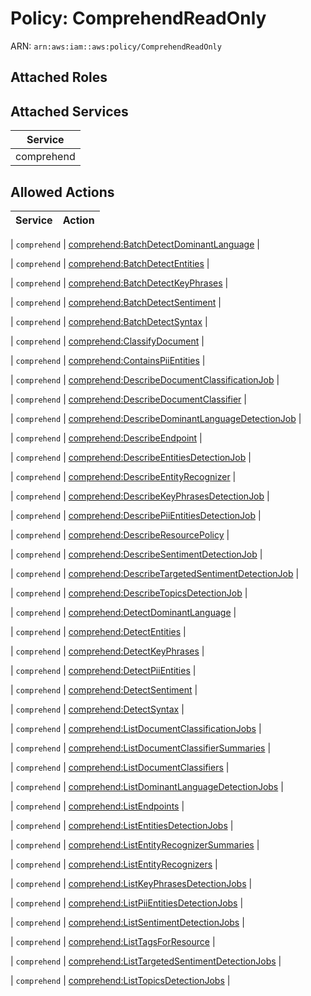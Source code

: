 # Policy: ComprehendReadOnly

ARN: `arn:aws:iam::aws:policy/ComprehendReadOnly`

## Attached Roles

## Attached Services

| Service |
|---------|
| comprehend |

## Allowed Actions

| Service | Action |
|:-------:|--------|

| `comprehend` | [comprehend:BatchDetectDominantLanguage](../actions.md#comprehend:batchdetectdominantlanguage) |

| `comprehend` | [comprehend:BatchDetectEntities](../actions.md#comprehend:batchdetectentities) |

| `comprehend` | [comprehend:BatchDetectKeyPhrases](../actions.md#comprehend:batchdetectkeyphrases) |

| `comprehend` | [comprehend:BatchDetectSentiment](../actions.md#comprehend:batchdetectsentiment) |

| `comprehend` | [comprehend:BatchDetectSyntax](../actions.md#comprehend:batchdetectsyntax) |

| `comprehend` | [comprehend:ClassifyDocument](../actions.md#comprehend:classifydocument) |

| `comprehend` | [comprehend:ContainsPiiEntities](../actions.md#comprehend:containspiientities) |

| `comprehend` | [comprehend:DescribeDocumentClassificationJob](../actions.md#comprehend:describedocumentclassificationjob) |

| `comprehend` | [comprehend:DescribeDocumentClassifier](../actions.md#comprehend:describedocumentclassifier) |

| `comprehend` | [comprehend:DescribeDominantLanguageDetectionJob](../actions.md#comprehend:describedominantlanguagedetectionjob) |

| `comprehend` | [comprehend:DescribeEndpoint](../actions.md#comprehend:describeendpoint) |

| `comprehend` | [comprehend:DescribeEntitiesDetectionJob](../actions.md#comprehend:describeentitiesdetectionjob) |

| `comprehend` | [comprehend:DescribeEntityRecognizer](../actions.md#comprehend:describeentityrecognizer) |

| `comprehend` | [comprehend:DescribeKeyPhrasesDetectionJob](../actions.md#comprehend:describekeyphrasesdetectionjob) |

| `comprehend` | [comprehend:DescribePiiEntitiesDetectionJob](../actions.md#comprehend:describepiientitiesdetectionjob) |

| `comprehend` | [comprehend:DescribeResourcePolicy](../actions.md#comprehend:describeresourcepolicy) |

| `comprehend` | [comprehend:DescribeSentimentDetectionJob](../actions.md#comprehend:describesentimentdetectionjob) |

| `comprehend` | [comprehend:DescribeTargetedSentimentDetectionJob](../actions.md#comprehend:describetargetedsentimentdetectionjob) |

| `comprehend` | [comprehend:DescribeTopicsDetectionJob](../actions.md#comprehend:describetopicsdetectionjob) |

| `comprehend` | [comprehend:DetectDominantLanguage](../actions.md#comprehend:detectdominantlanguage) |

| `comprehend` | [comprehend:DetectEntities](../actions.md#comprehend:detectentities) |

| `comprehend` | [comprehend:DetectKeyPhrases](../actions.md#comprehend:detectkeyphrases) |

| `comprehend` | [comprehend:DetectPiiEntities](../actions.md#comprehend:detectpiientities) |

| `comprehend` | [comprehend:DetectSentiment](../actions.md#comprehend:detectsentiment) |

| `comprehend` | [comprehend:DetectSyntax](../actions.md#comprehend:detectsyntax) |

| `comprehend` | [comprehend:ListDocumentClassificationJobs](../actions.md#comprehend:listdocumentclassificationjobs) |

| `comprehend` | [comprehend:ListDocumentClassifierSummaries](../actions.md#comprehend:listdocumentclassifiersummaries) |

| `comprehend` | [comprehend:ListDocumentClassifiers](../actions.md#comprehend:listdocumentclassifiers) |

| `comprehend` | [comprehend:ListDominantLanguageDetectionJobs](../actions.md#comprehend:listdominantlanguagedetectionjobs) |

| `comprehend` | [comprehend:ListEndpoints](../actions.md#comprehend:listendpoints) |

| `comprehend` | [comprehend:ListEntitiesDetectionJobs](../actions.md#comprehend:listentitiesdetectionjobs) |

| `comprehend` | [comprehend:ListEntityRecognizerSummaries](../actions.md#comprehend:listentityrecognizersummaries) |

| `comprehend` | [comprehend:ListEntityRecognizers](../actions.md#comprehend:listentityrecognizers) |

| `comprehend` | [comprehend:ListKeyPhrasesDetectionJobs](../actions.md#comprehend:listkeyphrasesdetectionjobs) |

| `comprehend` | [comprehend:ListPiiEntitiesDetectionJobs](../actions.md#comprehend:listpiientitiesdetectionjobs) |

| `comprehend` | [comprehend:ListSentimentDetectionJobs](../actions.md#comprehend:listsentimentdetectionjobs) |

| `comprehend` | [comprehend:ListTagsForResource](../actions.md#comprehend:listtagsforresource) |

| `comprehend` | [comprehend:ListTargetedSentimentDetectionJobs](../actions.md#comprehend:listtargetedsentimentdetectionjobs) |

| `comprehend` | [comprehend:ListTopicsDetectionJobs](../actions.md#comprehend:listtopicsdetectionjobs) |
